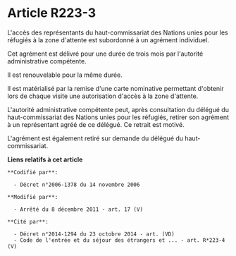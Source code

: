 # Article R223-3

L'accès des représentants du haut-commissariat des Nations unies pour les réfugiés à la zone d'attente est subordonné à un
agrément individuel. 

Cet agrément est délivré pour une durée de trois mois par l'autorité administrative compétente. 

Il est renouvelable pour la même durée. 

Il est matérialisé par la remise d'une carte nominative permettant d'obtenir lors de chaque visite une autorisation d'accès à
la zone d'attente. 

L'autorité administrative compétente peut, après consultation du délégué du haut-commissariat des Nations unies pour les
réfugiés, retirer son agrément à un représentant agréé de ce délégué. Ce retrait est motivé. 

L'agrément est également retiré sur demande du délégué du haut-commissariat.

**Liens relatifs à cet article**

	**Codifié par**:

	  - Décret n°2006-1378 du 14 novembre 2006

	**Modifié par**:

	  - Arrêté du 8 décembre 2011 - art. 17 (V)

	**Cité par**:

	  - Décret n°2014-1294 du 23 octobre 2014 - art. (VD)
	  - Code de l'entrée et du séjour des étrangers et ... - art. R*223-4 (V)
